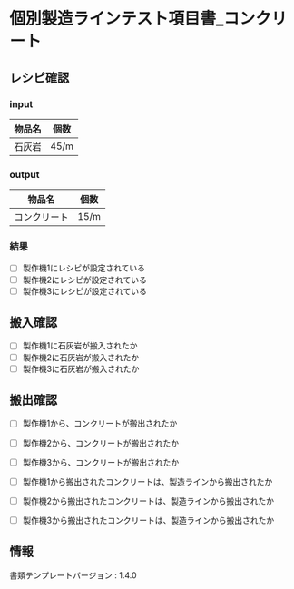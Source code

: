 # 個別製造ラインテスト項目書_コンクリート

## レシピ確認
### input
|物品名|個数|
|---|---|
|石灰岩|45/m|

### output
|物品名|個数|
|---|---|
|コンクリート|15/m|


### 結果
- [ ] 製作機1にレシピが設定されている
- [ ] 製作機2にレシピが設定されている
- [ ] 製作機3にレシピが設定されている

## 搬入確認
- [ ] 製作機1に石灰岩が搬入されたか
- [ ] 製作機2に石灰岩が搬入されたか
- [ ] 製作機3に石灰岩が搬入されたか

## 搬出確認
- [ ] 製作機1から、コンクリートが搬出されたか
- [ ] 製作機2から、コンクリートが搬出されたか
- [ ] 製作機3から、コンクリートが搬出されたか
- [ ] 製作機1から搬出されたコンクリートは、製造ラインから搬出されたか
- [ ] 製作機2から搬出されたコンクリートは、製造ラインから搬出されたか
- [ ] 製作機3から搬出されたコンクリートは、製造ラインから搬出されたか


## 情報
書類テンプレートバージョン : 1.4.0
